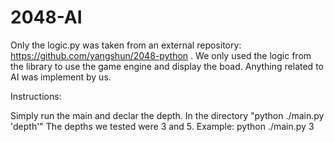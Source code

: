 # 2048-AI

Only the logic.py was taken from an external repository: https://github.com/yangshun/2048-python .
We only used the logic from the library to use the game engine and display the boad. Anything related to AI was implement by us.

Instructions:

Simply run the main and declar the depth. In the directory "python ./main.py 'depth'"
The depths we tested were 3 and 5.
Example:
python ./main.py 3
